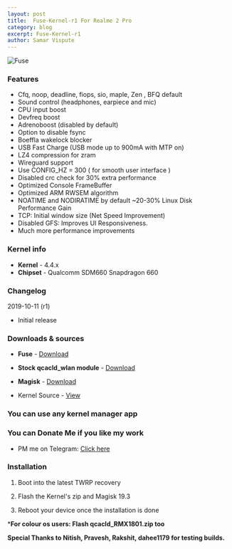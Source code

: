 ```yaml
---
layout: post
title:  Fuse-Kernel-r1 For Realme 2 Pro
category: blog
excerpt: Fuse-Kernel-r1
author: Samar Vispute
---
```


![Fuse](https://2.bp.blogspot.com/-S6utd9l5MWs/WakT7Iy6goI/AAAAAAAAFFY/3EUkZJsHDAMVud1QI8BlRS-UC9s7Ce8nQCLcBGAs/s640/fuse-asheville-logo-design.png)

### Features
* Cfq, noop, deadline, fiops, sio, maple, Zen , BFQ default
* Sound control (headphones, earpiece and mic)
* CPU input boost
* Devfreq boost
* Adrenoboost (disabled by default)
* Option to disable fsync
* Boeffla wakelock blocker
* USB Fast Charge (USB mode up to 900mA with MTP on)
* LZ4 compression for zram
* Wireguard support
* Use CONFIG_HZ = 300 ( for smooth user interface )
* Disabled crc check for 30% extra performance
* Optimized Console FrameBuffer
* Optimized ARM RWSEM algorithm 
* NOATIME and NODIRATIME by default ~20-30% Linux Disk Performance Gain
* TCP: Initial window size (Net Speed Improvement)
* Disabled GFS: Improves UI Responsiveness.
* Much more performance improvements

### Kernel info
* **Kernel** - 4.4.x
* **Chipset** - Qualcomm SDM660 Snapdragon 660

### Changelog
2019-10-11 (r1)
* Initial release 

### Downloads & sources
* **Fuse** - [Download](https://www.androidfilehost.com/?fid=1899786940962605563)
* **Stock qcacld_wlan module** - [Download](https://www.androidfilehost.com/?fid=1899786940962605562)
* **Magisk** - [Download](https://github.com/topjohnwu/Magisk/releases/tag/v19.3)

* Kernel Source - [View](https://github.com/SamarV-121/android_kernel_oppo_sdm660)

### You can use any kernel manager app

### You can Donate Me if you like my work
* PM me on Telegram: [Click here](https://web.telegram.org/#/im?p=@SamarV121)

### Installation
1) Boot into the latest TWRP recovery

2) Flash the Kernel's zip and Magisk 19.3

3) Reboot your device once the installation is done

***For colour os users: Flash qcacld_RMX1801.zip too**

**Special Thanks to Nitish, Pravesh, Rakshit, dahee1179 for testing builds.**
